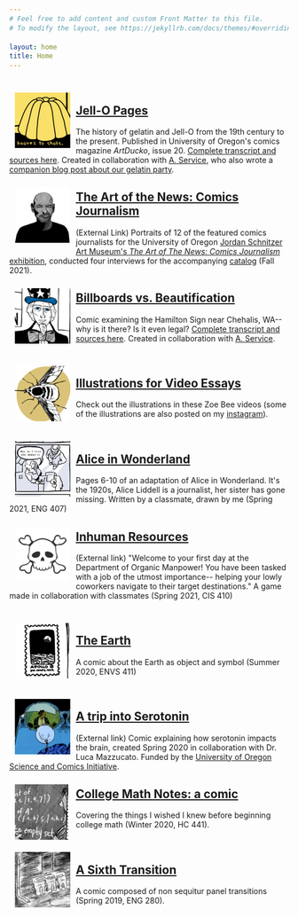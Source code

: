```yaml
---
# Feel free to add content and custom Front Matter to this file.
# To modify the layout, see https://jekyllrb.com/docs/themes/#overriding-theme-defaults

layout: home
title: Home
---
```


<br>
<img align="left" src="assets/thumbnails/hooves.png" style="padding:10px; height: 100px">

[Jell-O Pages](jello/2022/01/18/0)
-------------------
The history of gelatin and Jell-O from the 19th century to the
present. Published in University of Oregon's comics magazine
_ArtDucko_, issue 20. [Complete transcript and sources
here](/jello/2022/01/25/jellotranscript). Created in collaboration
with [A. Service](http://alliaservice.com), who also wrote a
[companion blog post about our gelatin party](http://alliaservice.com/2022/01/29/jello/).

<img align="left" src="assets/thumbnails/artofnews.png" style="padding:10px; height: 100px">

[The Art of the News: Comics Journalism](https://jsma.uoregon.edu/ComicsJournalism)
-------------------

(External Link) Portraits of 12 of the featured comics journalists for the University of Oregon [Jordan Schnitzer Art Museum's _The Art of The News: Comics Journalism_ exhibition](https://jsma.uoregon.edu/ComicsJournalism), conducted four interviews for the accompanying [catalog](https://issuu.com/jsmauo/docs/art_of_the_news_catalog-digital-v2) (Fall 2021).

<img align="left" src="assets/thumbnails/bill.png" style="padding:10px; height: 100px">

[Billboards vs. Beautification](billboard/2021/10/03/0)
-------------------
Comic examining the Hamilton Sign near Chehalis, WA-- why is it there? Is it even legal? [Complete transcript and sources here](/billboard/2021/10/13/billboardtranscript). Created in collaboration with [A. Service](http://alliaservice.com).

<br>
<img align="left" src="assets/thumbnails/videoessays.png" style="padding:10px; height: 100px">

[Illustrations for Video Essays](video/2021/06/30/videoessays)
-------------------
Check out the illustrations in these Zoe Bee videos (some of the
illustrations are also posted on my
[instagram](http://instagram.com/audmcname/)).

<br>
<img align="left" src="assets/thumbnails/alice.png" style="padding:10px; height: 100px">

[Alice in Wonderland](wonderland/2021/05/04/6)
---------------------
Pages 6-10 of an adaptation of Alice in Wonderland. It's the 1920s,
Alice Liddell is a journalist, her sister has gone missing. Written
by a classmate, drawn by me (Spring 2021, ENG 407)


<img align="left" src="assets/thumbnails/inhuman.png" style="padding:10px; height: 100px">

[Inhuman Resources](https://j4red.itch.io/inhuman-resources)
-------------------
(External link) "Welcome to your first day at the Department of Organic Manpower! You have been tasked with a job of the utmost importance-- helping your lowly coworkers navigate to their target destinations." A game made in collaboration with classmates (Spring 2021, CIS 410)

<br>
<img align="left" src="assets/thumbnails/earth.png" style="padding:10px; height: 100px">

[The Earth](earth/2020/08/17/0)
----------
A comic about the Earth as object and symbol (Summer 2020, ENVS 411)

<br>
<img align="left" src="assets/thumbnails/serotonin.png" style="padding:10px; height: 100px">

[A trip into Serotonin](https://comics.uoregon.edu/wp-content/uploads/2020/09/serotonin_final-With-Watermark.pdf)
----------------------
(External link) Comic explaining how serotonin impacts the brain, created Spring 2020 in collaboration with
Dr. Luca Mazzucato. Funded
by the [University of Oregon Science and Comics
Initiative](https://ifs.uoregon.edu/outreach/comics/).

[//]: # (Old link: https://comics.uoregon.edu/?page_id=2090)


<img align="left" src="assets/thumbnails/mathnotes.png" style="padding:10px; height: 100px">

[College Math Notes: a comic](math/2020/09/13/0)
----------------------------
Covering the things I wished I knew before beginning college
math (Winter 2020, HC 441).

<br>
<img align="left" src="assets/thumbnails/sixthtransition.png" style="padding:10px; height: 100px">

[A Sixth Transition](sixth/2020/09/30/0)
-------------------
A comic composed of non sequitur panel transitions (Spring
2019, ENG 280).
